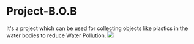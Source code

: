 # Project-B.O.B
It's a project which can be used for collecting objects like plastics in the water bodies to reduce Water Pollution.
![](Assembly.gif)
